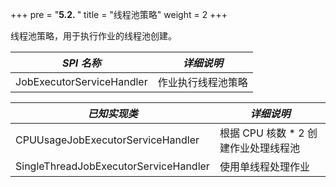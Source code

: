 +++ pre = "<b>5.2. </b>"
title = "线程池策略"
weight = 2 +++

线程池策略，用于执行作业的线程池创建。

| *SPI 名称*                             | *详细说明*                         |
| ------------------------------------- | --------------------------------- |
| JobExecutorServiceHandler             | 作业执行线程池策略                  |

| *已知实现类*                           | *详细说明*                         |
| ------------------------------------- | --------------------------------- |
| CPUUsageJobExecutorServiceHandler     | 根据 CPU 核数 * 2 创建作业处理线程池 |
| SingleThreadJobExecutorServiceHandler | 使用单线程处理作业                  |